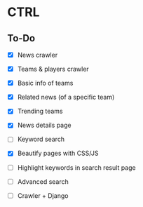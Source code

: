 # CTRL

## To-Do

- [x] News crawler
- [x] Teams & players crawler

- [x] Basic info of teams
- [x] Related news (of a specific team)
- [x] Trending teams

- [x] News details page
- [ ] Keyword search

- [x] Beautify pages with CSS/JS
- [ ] Highlight keywords in search result page

- [ ] Advanced search
- [ ] Crawler + Django
